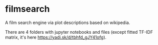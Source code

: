# filmsearch

A film search engine via plot descriptions based on wikipedia.

There are 4 folders with jupyter notebooks and files (except fitted TF-IDF matrix, it's here https://yadi.sk/d/tbhfd_gJY41ofg).
